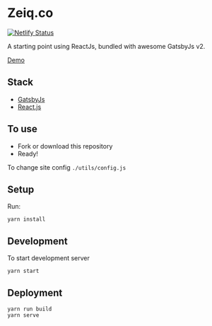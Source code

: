 # Zeiq.co

[![Netlify Status](https://api.netlify.com/api/v1/badges/3747f5de-39b5-4395-ad95-a0a53c0569c3/deploy-status)](https://app.netlify.com/sites/zeiq/deploys)

A starting point using ReactJs, bundled with awesome GatsbyJs v2.

[Demo](https://kickoff-gatsbyjs.netlify.com/)

## Stack

- [GatsbyJs](https://www.gatsbyjs.org/)
- [React.js](https://reactjs.org/)

## To use

- Fork or download this repository
- Ready!

To change site config `./utils/config.js`

## Setup

Run:

```
yarn install
```

## Development

To start development server

```
yarn start
```

## Deployment

```
yarn run build
yarn serve
```
